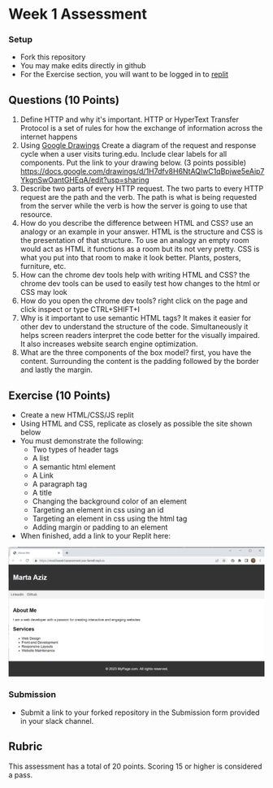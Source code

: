 # Week 1 Assessment

### Setup
* Fork this repository
* You may make edits directly in github
* For the Exercise section, you will want to be logged in to [replit](https://replit.com)

## Questions (10 Points)

1. Define HTTP and why it's important.
HTTP or HyperText Transfer Protocol is a set of rules for how the exchange of information across the internet happens
2. Using [Google Drawings](https://docs.google.com/drawings) Create a diagram of the request and response cycle when a user visits turing.edu. Include clear labels for all components. Put the link to your drawing below. (3 points possible)
https://docs.google.com/drawings/d/1H7dfv8H6NtAQlwC1qBpjwe5eAip7YkgnSwOantGHEqA/edit?usp=sharing
3. Describe two parts of every HTTP request.
The two parts to every HTTP request are the path and the verb. The path is what is being requested from the server while the verb is how the server is going to use that resource.
4. How do you describe the difference between HTML and CSS? use an analogy or an example in your answer.
HTML is the structure and CSS is the presentation of that structure. To use an analogy an empty room would act as HTML it functions as a room but its not very pretty. CSS is what you put into that room to make it look better. Plants, posters, furniture, etc.
5. How can the chrome dev tools help with writing HTML and CSS?
the chrome dev tools can be used to easily test how changes to the html or CSS may look
6. How do you open the chrome dev tools?
right click on the page and click inspect or type CTRL+SHIFT+I
7. Why is it important to use semantic HTML tags?
It makes it easier for other dev to understand the structure of the code. Simultaneously it helps screen readers interpret the code better for the visually impaired. It also increases website search engine optimization.
8. What are the three components of the box model?
first, you have the content. Surrounding the content is the padding followed by the border and lastly the margin.
## Exercise (10 Points)

* Create a new HTML/CSS/JS replit
* Using HTML and CSS, replicate as closely as possible the site shown below
* You must demonstrate the following:
  * Two types of header tags
  * A list
  * A semantic html element
  * A Link
  * A paragraph tag
  * A title
  * Changing the background color of an element
  * Targeting an element in css using an id
  * Targeting an element in css using the html tag
  * Adding margin or padding to an element
* When finished, add a link to your Replit here: <A link to your repl here>

![](Marta-Aziz.png)

### Submission
* Submit a link to your forked repository in the Submission form provided in your slack channel.

## Rubric
This assessment has a total of 20 points.  Scoring 15 or higher is considered a pass.
